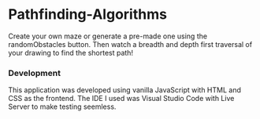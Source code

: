 # Pathfinding-Algorithms
Create your own maze or generate a pre-made one using the randomObstacles button. Then watch a breadth and depth first traversal of your drawing to find the shortest path!

### Development
This application was developed using vanilla JavaScript with HTML and CSS as the frontend. The IDE I used was Visual Studio Code with Live Server to make testing seemless.
